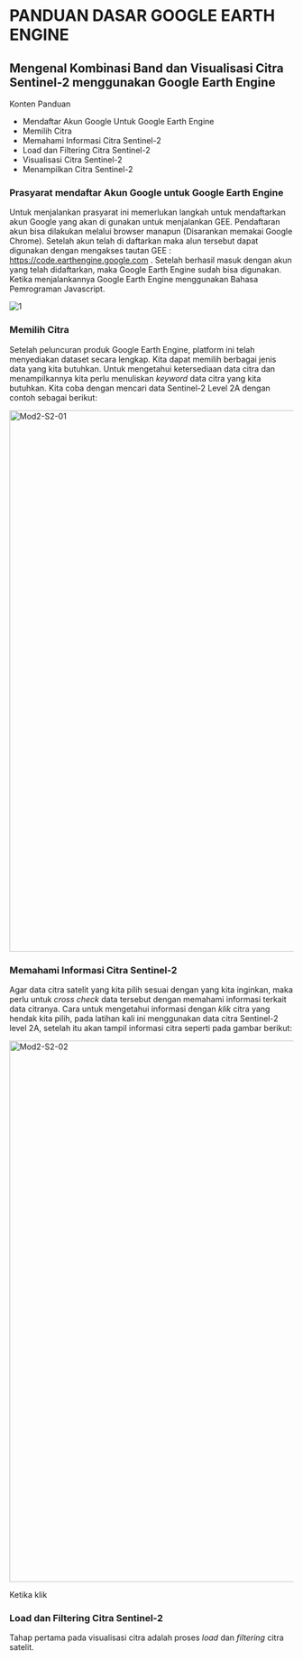 # PANDUAN DASAR GOOGLE EARTH ENGINE

## Mengenal Kombinasi Band dan Visualisasi Citra Sentinel-2 menggunakan Google Earth Engine 
Konten Panduan
- Mendaftar Akun Google Untuk Google Earth Engine
- Memilih Citra
- Memahami Informasi Citra Sentinel-2
- Load dan Filtering Citra Sentinel-2
- Visualisasi Citra Sentinel-2
- Menampilkan Citra Sentinel-2

### Prasyarat mendaftar Akun Google untuk Google Earth Engine
Untuk menjalankan prasyarat ini memerlukan langkah untuk mendaftarkan akun Google yang akan di gunakan untuk menjalankan GEE. Pendaftaran akun bisa dilakukan melalui browser manapun (Disarankan memakai Google Chrome). Setelah akun telah di daftarkan maka alun tersebut dapat digunakan dengan mengakses tautan GEE : https://code.earthengine.google.com . Setelah berhasil masuk dengan akun yang telah didaftarkan, maka Google Earth Engine sudah bisa digunakan. 
Ketika menjalankannya Google Earth Engine menggunakan Bahasa Pemrograman Javascript.

![1](https://user-images.githubusercontent.com/69818715/158024264-56dbb7c7-8f17-4796-92c2-72fbd5346ea3.JPG)

### Memilih Citra

Setelah peluncuran produk Google Earth Engine, platform ini telah menyediakan dataset secara lengkap. Kita dapat memilih berbagai jenis data yang kita butuhkan. Untuk mengetahui ketersediaan data citra dan menampilkannya kita perlu menuliskan _keyword_ data citra yang kita butuhkan. Kita coba dengan mencari data Sentinel-2 Level 2A dengan contoh sebagai berikut: 

<img width="960" alt="Mod2-S2-01" src="https://user-images.githubusercontent.com/69818715/158024527-fa08e8f8-bf59-4cff-b4ff-4381af3abc15.png">

### Memahami Informasi Citra Sentinel-2

Agar data citra satelit yang kita pilih sesuai dengan yang kita inginkan, maka perlu untuk _cross check_ data tersebut dengan memahami informasi terkait data citranya. Cara untuk mengetahui informasi dengan _klik_ citra yang hendak kita pilih, pada latihan kali ini menggunakan data citra Sentinel-2 level 2A, setelah itu akan tampil informasi citra seperti pada gambar berikut:

<img width="960" alt="Mod2-S2-02" src="https://user-images.githubusercontent.com/69818715/158025267-f658b97c-4fe1-4b70-ae64-da0efdad71ab.png">

Ketika klik 

### Load dan Filtering Citra Sentinel-2

Tahap pertama pada visualisasi citra adalah proses _load_ dan _filtering_ citra satelit. 

```

```
